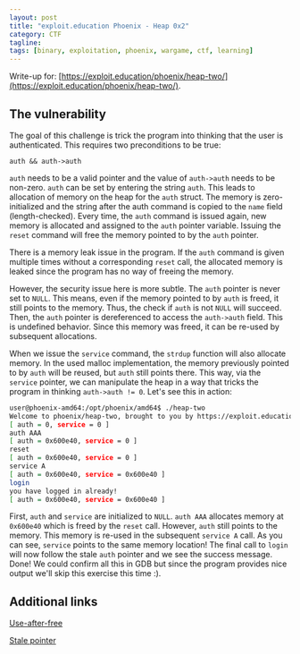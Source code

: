 ```yaml
---
layout: post
title: "exploit.education Phoenix - Heap 0x2"
category: CTF 
tagline:
tags: [binary, exploitation, phoenix, wargame, ctf, learning]
---
```


Write-up for: [https://exploit.education/phoenix/heap-two/](https://exploit.education/phoenix/heap-two/).

<!--more-->

## The vulnerability

The goal of this challenge is trick the program into thinking that the user is authenticated.
This requires two preconditions to be true:

```
auth && auth->auth
```

`auth` needs to be a valid pointer and the value of `auth->auth` needs to be non-zero.
`auth` can be set by entering the string `auth`. This leads to allocation of memory on
the heap for the `auth` struct. The memory is zero-initialized and the string after the
auth command is copied to the `name` field (length-checked). Every time, the `auth` command
is issued again, new memory is allocated and assigned to the `auth` pointer variable.
Issuing the `reset` command will free the memory pointed to by the `auth` pointer.

There is a memory leak issue in the program. If the `auth` command is given multiple 
times without a corresponding `reset` call,
the allocated memory is leaked since the program has no way of freeing the memory.

However, the security issue here is more subtle. The `auth` pointer is never set to `NULL`.
This means, even if the memory pointed to by `auth` is freed, it still points to the memory.
Thus, the check if `auth` is not `NULL` will succeed. Then, the `auth` pointer is dereferenced
to access the `auth->auth` field. This is undefined behavior. Since this memory was freed,
it can be re-used by subsequent allocations.

When we issue the `service` command, the `strdup` function will also allocate memory. In
the used malloc implementation, the memory previously pointed to by `auth` will be reused,
but `auth` still points there. This way, via the `service` pointer, we can manipulate the
heap in a way that tricks the program in thinking `auth->auth != 0`. Let's see this in action:

```bash
user@phoenix-amd64:/opt/phoenix/amd64$ ./heap-two 
Welcome to phoenix/heap-two, brought to you by https://exploit.education
[ auth = 0, service = 0 ]
auth AAA
[ auth = 0x600e40, service = 0 ]
reset  
[ auth = 0x600e40, service = 0 ]
service A
[ auth = 0x600e40, service = 0x600e40 ]
login
you have logged in already!
[ auth = 0x600e40, service = 0x600e40 ]
```

First, `auth` and `service` are initialized to `NULL`. `auth AAA` allocates memory at `0x600e40` which is
freed by the `reset` call. However, `auth` still points to the memory. This memory is re-used in the subsequent
`service A` call. As you can see, `service` points to the same memory location!
The final call to `login` will now follow the stale `auth` pointer and we see the success message. Done!
We could confirm all this in GDB but since the program provides nice output we'll skip this exercise this time :).

## Additional links

[Use-after-free](https://cwe.mitre.org/data/definitions/416.html)

[Stale pointer](http://www.qnx.com/developers/docs/qnxcar2/index.jsp?topic=%2Fcom.qnx.doc.neutrino.prog%2Ftopic%2Fhat_StalePointers.html)

